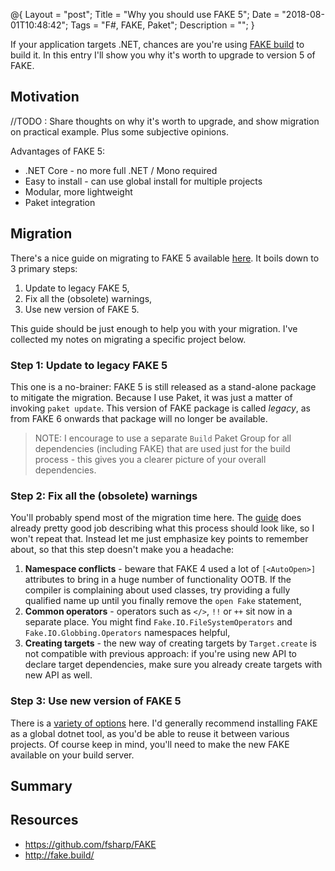 @{
    Layout = "post";
    Title = "Why you should use FAKE 5";
    Date = "2018-08-01T10:48:42";
    Tags = "F#, FAKE, Paket";
    Description = "";
}

If your application targets .NET, chances are you're using [FAKE build](http://fake.build/) to build it. In this entry I'll show you why it's worth to upgrade to version 5 of FAKE.

<!--more-->

## Motivation

//TODO : Share thoughts on why it's worth to upgrade, and show migration on practical example. Plus some subjective opinions.

Advantages of FAKE 5:

* .NET Core - no more full .NET / Mono required
* Easy to install - can use global install for multiple projects
* Modular, more lightweight
* Paket integration

## Migration

There's a nice guide on migrating to FAKE 5 available [here](https://fake.build/fake-migrate-to-fake-5.html). It boils down to 3 primary steps:

1. Update to legacy FAKE 5,
2. Fix all the (obsolete) warnings,
3. Use new version of FAKE 5.

This guide should be just enough to help you with your migration. I've collected my notes on migrating a specific project below.

### Step 1: Update to legacy FAKE 5

This one is a no-brainer: FAKE 5 is still released as a stand-alone package to mitigate the migration.
Because I use Paket, it was just a matter of invoking `paket update`.
This version of FAKE package is called *legacy*, as from FAKE 6 onwards that package will no longer be available.

> NOTE: I encourage to use a separate `Build` Paket Group for all dependencies (including FAKE) that are used just for the build process - this gives you a clearer picture of your overall dependencies.

### Step 2: Fix all the (obsolete) warnings

You'll probably spend most of the migration time here.
The [guide](https://fake.build/fake-migrate-to-fake-5.html#Use-the-new-FAKE-API) does already pretty good job describing what this process should look like, so I won't repeat that. Instead let me just emphasize key points to remember about, so that this step doesn't make you a headache:

1. **Namespace conflicts** - beware that FAKE 4 used a lot of `[<AutoOpen>]` attributes to bring in a huge number of functionality OOTB. If the compiler is complaining about used classes, try providing a fully qualified name up until you finally remove the `open Fake` statement,
1. **Common operators** - operators such as `</>`, `!!` or `++` sit now in a separate place. You might find `Fake.IO.FileSystemOperators` and `Fake.IO.Globbing.Operators` namespaces helpful,
1. **Creating targets** - the new way of creating targets by `Target.create` is not compatible with previous approach: if you're using new API to declare target dependencies, make sure you already create targets with new API as well.

### Step 3: Use new version of FAKE 5

There is a [variety of options](https://fake.build/fake-gettingstarted.html#Install-FAKE) here. I'd generally recommend installing FAKE as a global dotnet tool, as you'd be able to reuse it between various projects. Of course keep in mind, you'll need to make the new FAKE available on your build server.

## Summary

## Resources

* https://github.com/fsharp/FAKE
* http://fake.build/